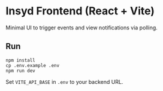 # Insyd Frontend (React + Vite)

Minimal UI to trigger events and view notifications via polling.

## Run
```
npm install
cp .env.example .env
npm run dev
```

Set `VITE_API_BASE` in `.env` to your backend URL.
